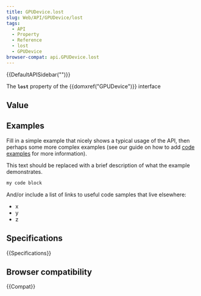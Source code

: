 ```yaml
---
title: GPUDevice.lost
slug: Web/API/GPUDevice/lost
tags:
  - API
  - Property
  - Reference
  - lost
  - GPUDevice
browser-compat: api.GPUDevice.lost
---
```

{{DefaultAPISidebar("")}}

The **`lost`** property of the {{domxref("GPUDevice")}} interface 

## Value



## Examples

Fill in a simple example that nicely shows a typical usage of the API, then perhaps some more complex examples (see our guide on how to add [code examples](/en-US/docs/MDN/Contribute/Structures/Code_examples) for more information).

This text should be replaced with a brief description of what the example demonstrates.

```js
my code block
```

And/or include a list of links to useful code samples that live elsewhere:

*   x
*   y
*   z

## Specifications

{{Specifications}}

## Browser compatibility

{{Compat}}


